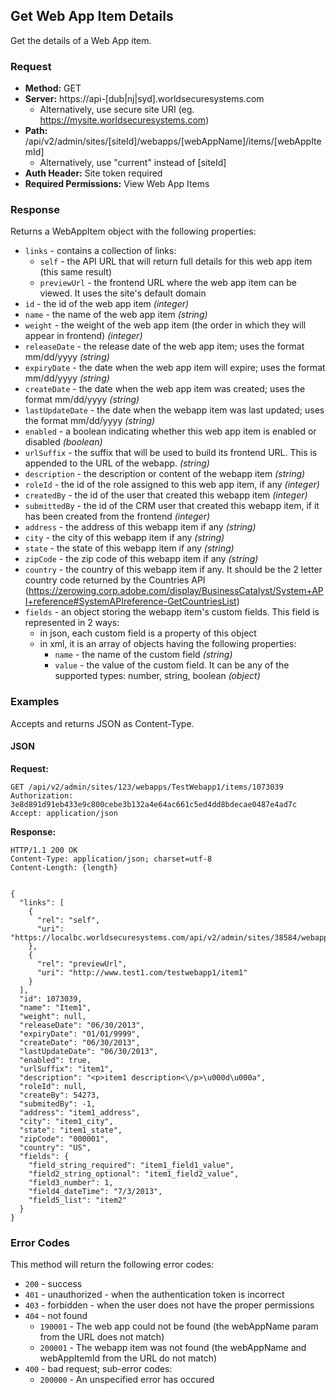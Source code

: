 ## Get Web App Item Details

Get the details of a Web App item.

### Request

* **Method:** GET
* **Server:** https://api-[dub|nj|syd].worldsecuresystems.com
  * Alternatively, use secure site URI (eg. https://mysite.worldsecuresystems.com)
* **Path:** /api/v2/admin/sites/[siteId]/webapps/[webAppName]/items/[webAppItemId]
  * Alternatively, use "current" instead of [siteId]
* **Auth Header:** Site token required
* **Required Permissions:** View Web App Items

### Response

Returns a WebAppItem object with the following properties:

* `links` - contains a collection of links:
	* `self` - the API URL that will return full details for this web app item (this same result)
	* `previewUrl` - the frontend URL where the web app item can be viewed. It uses the site's default domain
* `id` - the id of the web app item *(integer)*
* `name` - the name of the web app item *(string)*
* `weight` - the weight of the web app item (the order in which they will appear in frontend) *(integer)*
* `releaseDate` - the release date of the web app item; uses the format mm/dd/yyyy *(string)*
* `expiryDate` - the date when the web app item will expire; uses the format mm/dd/yyyy *(string)*
* `createDate` - the date when the web app item was created; uses the format mm/dd/yyyy *(string)*
* `lastUpdateDate` - the date when the webapp item was last updated; uses the format mm/dd/yyyy *(string)*
* `enabled` - a boolean indicating whether this web app item is enabled or disabled *(boolean)*
* `urlSuffix` - the suffix that will be used to build its frontend URL. This is appended to the URL of the webapp. *(string)*
* `description` - the description or content of the webapp item *(string)*
* `roleId` - the id of the role assigned to this web app item, if any *(integer)*
* `createdBy` - the id of the user that created this webapp item *(integer)*
* `submittedBy` - the id of the CRM user that created this webapp item, if it has been created from the frontend *(integer)*
* `address` - the address of this webapp item if any *(string)*
* `city` - the city of this webapp item if any *(string)*
* `state` - the state of this webapp item if any *(string)*
* `zipCode` - the zip code of this webapp item if any *(string)*
* `country` - the country of this webapp item if any. It should be the 2 letter country code returned by the Countries API (https://zerowing.corp.adobe.com/display/BusinessCatalyst/System+API+reference#SystemAPIreference-GetCountriesList)
* `fields` - an object storing the webapp item's custom fields. This field is represented in 2 ways:
	* in json, each custom field is a property of this object
	* in xml, it is an array of objects having the following properties:
		* `name` - the name of the custom field *(string)*
		* `value` - the value of the custom field. It can be any of the supported types: number, string, boolean *(object)*


### Examples

Accepts and returns JSON as Content-Type.

#### JSON

**Request:**
~~~
GET /api/v2/admin/sites/123/webapps/TestWebapp1/items/1073039
Authorization: 3e8d891d91eb433e9c800cebe3b132a4e64ac661c5ed4dd8bdecae0487e4ad7c
Accept: application/json
~~~

**Response:**

~~~
HTTP/1.1 200 OK
Content-Type: application/json; charset=utf-8
Content-Length: {length}
 
 
{
  "links": [
    {
      "rel": "self",
      "uri": "https://localbc.worldsecuresystems.com/api/v2/admin/sites/38584/webapps/TestWebapp1/items/1073039"
    },
    {
      "rel": "previewUrl",
      "uri": "http://www.test1.com/testwebapp1/item1"
    }
  ],
  "id": 1073039,
  "name": "Item1",
  "weight": null,
  "releaseDate": "06/30/2013",
  "expiryDate": "01/01/9999",
  "createDate": "06/30/2013",
  "lastUpdateDate": "06/30/2013",
  "enabled": true,
  "urlSuffix": "item1",
  "description": "<p>item1 description<\/p>\u000d\u000a",
  "roleId": null,
  "createBy": 54273,
  "submitedBy": -1,
  "address": "item1_address",
  "city": "item1_city",
  "state": "item1_state",
  "zipCode": "000001",
  "country": "US",
  "fields": {
    "field_string_required": "item1_field1_value",
    "field2_string_optional": "item1_field2_value",
    "field3_number": 1,
    "field4_dateTime": "7/3/2013",
    "field5_list": "item2"
  }
}
~~~

### Error Codes

This method will return the following error codes:

* `200` - success
* `401` - unauthorized - when the authentication token is incorrect
* `403` - forbidden - when the user does not have the proper permissions
* `404` - not found
	* `190001` - The web app could not be found (the webAppName param from the URL does not match)
	* `200001` - The webapp item was not found (the webAppName and webAppItemId from the URL do not match)
* `400` - bad request; sub-error codes:
	* `200000` - An unspecified error has occured
